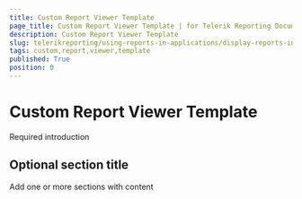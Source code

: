 ```yaml
---
title: Custom Report Viewer Template
page_title: Custom Report Viewer Template | for Telerik Reporting Documentation
description: Custom Report Viewer Template
slug: telerikreporting/using-reports-in-applications/display-reports-in-applications/web-application/react-report-viewer/customizing/custom-report-viewer-template
tags: custom,report,viewer,template
published: True
position: 0
---
```


# Custom Report Viewer Template



Required introduction

## Optional section title

Add one or more sections with content


